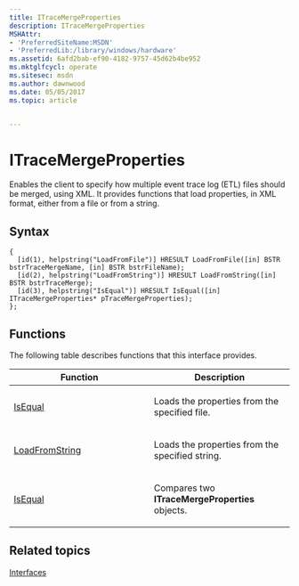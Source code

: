 ```yaml
---
title: ITraceMergeProperties
description: ITraceMergeProperties
MSHAttr:
- 'PreferredSiteName:MSDN'
- 'PreferredLib:/library/windows/hardware'
ms.assetid: 6afd2bab-ef90-4182-9757-45d62b4be952
ms.mktglfcycl: operate
ms.sitesec: msdn
ms.author: dawnwood
ms.date: 05/05/2017
ms.topic: article


---
```


# ITraceMergeProperties


Enables the client to specify how multiple event trace log (ETL) files should be merged, using XML. It provides functions that load properties, in XML format, either from a file or from a string.

## Syntax


```
{
  [id(1), helpstring("LoadFromFile")] HRESULT LoadFromFile([in] BSTR bstrTraceMergeName, [in] BSTR bstrFileName);
  [id(2), helpstring("LoadFromString")] HRESULT LoadFromString([in] BSTR bstrTraceMerge);
  [id(3), helpstring("IsEqual")] HRESULT IsEqual([in] ITraceMergeProperties* pTraceMergeProperties);
};
```

## Functions


The following table describes functions that this interface provides.

<table>
<colgroup>
<col width="50%" />
<col width="50%" />
</colgroup>
<thead>
<tr class="header">
<th>Function</th>
<th>Description</th>
</tr>
</thead>
<tbody>
<tr class="odd">
<td><p><a href="isequal-itracemergeproperties.md" data-raw-source="[IsEqual](isequal-itracemergeproperties.md)">IsEqual</a></p></td>
<td><p>Loads the properties from the specified file.</p></td>
</tr>
<tr class="even">
<td><p><a href="loadfromstring-itracemergeproperties.md" data-raw-source="[LoadFromString](loadfromstring-itracemergeproperties.md)">LoadFromString</a></p></td>
<td><p>Loads the properties from the specified string.</p></td>
</tr>
<tr class="odd">
<td><p><a href="isequal-itracemergeproperties.md" data-raw-source="[IsEqual](isequal-itracemergeproperties.md)">IsEqual</a></p></td>
<td><p>Compares two <strong>ITraceMergeProperties</strong> objects.</p></td>
</tr>
</tbody>
</table>

 

## Related topics


[Interfaces](interfaces-wprcontrol.md)

 

 







